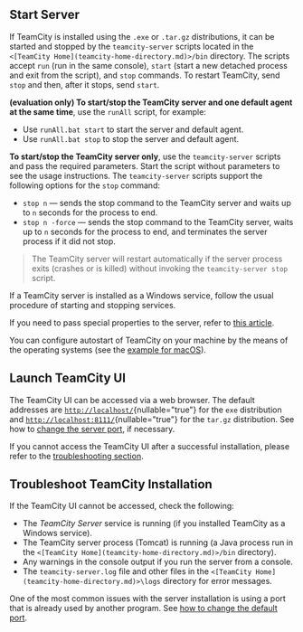 [//]: # (title: Start TeamCity Server)
[//]: # (auxiliary-id: Start TeamCity Server)

## Start Server

If TeamCity is installed using the `.exe` or `.tar.gz` distributions, it can be started and stopped by the `teamcity-server` scripts located in the `<[TeamCity Home](teamcity-home-directory.md)>/bin` directory. The scripts accept `run` (run in the same console), `start` (start a new detached process and exit from the script), and `stop` commands. To restart TeamCity, send `stop` and then, after it stops, send `start`.

__(evaluation only) To start/stop the TeamCity server and one default agent at the same time__, use the `runAll` script, for example:
* Use `runAll.bat start` to start the server and default agent.
* Use `runAll.bat stop` to stop the server and default agent.

__To start/stop the TeamCity server only__, use the `teamcity-server` scripts and pass the required parameters. Start the script without parameters to see the usage instructions. The `teamcity-server` scripts support the following options for the `stop` command:
* `stop n` — sends the stop command to the TeamCity server and waits up to `n` seconds for the process to end.
* `stop n -force` — sends the stop command to the TeamCity server, waits up to `n` seconds for the process to end, and terminates the server process if it did not stop.

>The TeamCity server will restart automatically if the server process exits (crashes or is killed) without invoking the `teamcity-server stop` script.

If a TeamCity server is installed as a Windows service, follow the usual procedure of starting and stopping services.

If you need to pass special properties to the server, refer to [this article](server-startup-properties.md).

You can configure autostart of TeamCity on your machine by the means of the operating systems (see the [example for macOS](how-to.md#Autostart+TeamCity+Server+on+macOS)).

## Launch TeamCity UI

The TeamCity UI can be accessed via a web browser. The default addresses are [`http://localhost/`](http://localhost/){nullable="true"} for the `exe` distribution and [`http://localhost:8111/`](http://localhost:8111/){nullable="true"} for the `tar.gz` distribution. See how to [change the server port](configure-server-installation.md#Changing+Server+Port), if necessary.

If you cannot access the TeamCity UI after a successful installation, please refer to the [troubleshooting section](#Troubleshoot+TeamCity+Installation).

## Troubleshoot TeamCity Installation

If the TeamCity UI cannot be accessed, check the following:
* The _TeamCity Server_ service is running (if you installed TeamCity as a Windows service).
* The TeamCity server process (Tomcat) is running (a Java process run in the `<[TeamCity Home](teamcity-home-directory.md)>/bin` directory).
* Any warnings in the console output if you run the server from a console.
* The `teamcity-server.log` file and other files in the `<[TeamCity Home](teamcity-home-directory.md)>\logs` directory for error messages.

One of the most common issues with the server installation is using a port that is already used by another program. See [how to change the default port](configure-server-installation.md#Changing+Server+Port).
